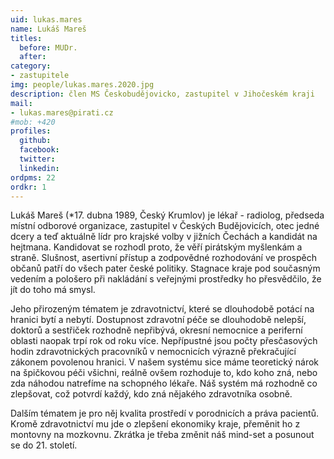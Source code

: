 ```yaml
---
uid: lukas.mares
name: Lukáš Mareš
titles:
  before: MUDr.
  after:
category:
- zastupitele
img: people/lukas.mares.2020.jpg
description: člen MS Českobudějovicko, zastupitel v Jihočeském kraji
mail:
- lukas.mares@pirati.cz
#mob: +420
profiles:
  github:
  facebook:				
  twitter:
  linkedin:
ordpms: 22 
ordkr: 1
---
```

Lukáš Mareš (*17. dubna 1989, Český Krumlov) je lékař - radiolog, předseda místní odborové organizace, zastupitel v Českých Budějovicích, otec jedné dcery a teď aktuálně lídr pro krajské volby v jižních Čechách a kandidát na hejtmana. Kandidovat se rozhodl proto, že věří pirátským myšlenkám a straně. Slušnost, asertivní přístup a zodpovědné rozhodování ve prospěch občanů patří do všech pater české politiky. Stagnace kraje pod současným vedením a pološero při nakládání s veřejnými prostředky ho přesvědčilo, že jít do toho má smysl. 

Jeho přirozeným tématem je zdravotnictví, které se dlouhodobě potácí na hranici bytí a nebytí. Dostupnost zdravotní péče se dlouhodobě nelepší, doktorů a sestřiček rozhodně nepřibývá, okresní nemocnice a periferní oblasti naopak trpí rok od roku více. Nepřípustné jsou počty přesčasových hodin zdravotnických pracovníků v nemocnicích výrazně překračující zákonem povolenou hranici. V našem systému sice máme teoretický nárok na špičkovou péči všichni, reálně ovšem rozhoduje to, kdo koho zná, nebo zda náhodou natrefíme na schopného lékaře. Náš systém má rozhodně co zlepšovat, což potvrdí každý, kdo zná nějakého zdravotníka osobně. 

Dalším tématem je pro něj kvalita prostředí v porodnicích a práva pacientů. Kromě zdravotnictví mu jde o zlepšení ekonomiky kraje, přeměnit ho z montovny na mozkovnu. Zkrátka je třeba změnit náš mind-set a posunout se do 21. století.
